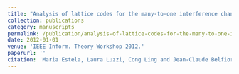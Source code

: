 ```yaml
---
title: "Analysis of lattice codes for the many-to-one interference channel"
collection: publications
category: manuscripts
permalink: /publication/analysis-of-lattice-codes-for-the-many-to-one-interference-channel
date: 2012-01-01
venue: 'IEEE Inform. Theory Workshop 2012.'
paperurl: ''
citation: 'Maria Estela, Laura Luzzi, Cong Ling and Jean-Claude Belfiore "<a href=''>Analysis of lattice codes for the many-to-one interference channel</a>", IEEE Inform. Theory Workshop 2012.'
---
```

